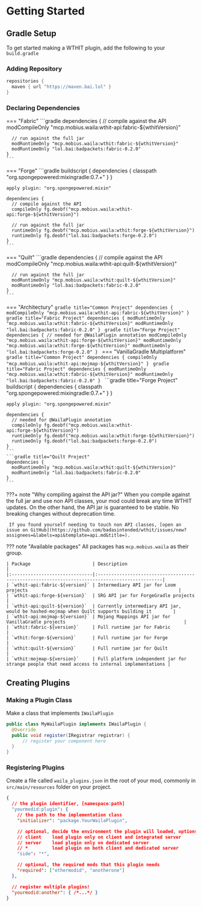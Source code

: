 # Getting Started

## Gradle Setup
To get started making a WTHIT plugin, add the following to your `build.gradle`

### Adding Repository
```groovy
repositories {
  maven { url "https://maven.bai.lol" }
}
```

### Declaring Dependencies
=== "Fabric"
    ```gradle
    dependencies {
      // compile against the API
      modCompileOnly "mcp.mobius.waila:wthit-api:fabric-${wthitVersion}"

      // run against the full jar
      modRuntimeOnly "mcp.mobius.waila:wthit:fabric-${wthitVersion}"
      modRuntimeOnly "lol.bai:badpackets:fabric-0.2.0"
    }
    ```
=== "Forge"
    ```gradle 
    buildscript {
      dependencies {
        classpath "org.spongepowered:mixingradle:0.7.+"
      }
    }

    apply plugin: "org.spongepowered.mixin"
    
    dependencies {
      // compile against the API
      compileOnly fg.deobf("mcp.mobius.waila:wthit-api:forge-${wthitVersion}")

      // run against the full jar
      runtimeOnly fg.deobf("mcp.mobius.waila:wthit:forge-${wthitVersion}")
      runtimeOnly fg.deobf("lol.bai:badpackets:forge-0.2.0")
    }
    ```
=== "Quilt"
    ```gradle
    dependencies {
      // compile against the API
      modCompileOnly "mcp.mobius.waila:wthit-api:quilt-${wthitVersion}"

      // run against the full jar
      modRuntimeOnly "mcp.mobius.waila:wthit:quilt-${wthitVersion}"
      modRuntimeOnly "lol.bai:badpackets:fabric-0.2.0"
    }
    ```
=== "Architectury"
    ```gradle title="Common Project"
    dependencies {
      modCompileOnly "mcp.mobius.waila:wthit-api:fabric-${wthitVersion}"
    }
    ```
    ```gradle title="Fabric Project"
    dependencies {
      modRuntimeOnly "mcp.mobius.waila:wthit:fabric-${wthitVersion}"
      modRuntimeOnly "lol.bai:badpackets:fabric-0.2.0"
    }
    ```
    ```gradle title="Forge Project"
    dependencies {
      // needed for @WailaPlugin annotation
      modCompileOnly "mcp.mobius.waila:wthit-api:forge-${wthitVersion}"
      modRuntimeOnly "mcp.mobius.waila:wthit:forge-${wthitVersion}"
      modRuntimeOnly "lol.bai:badpackets:forge-0.2.0"
    }
    ```
=== "VanillaGradle Multiplatform"
    ```gradle title="Common Project"
    dependencies {
      compileOnly "mcp.mobius.waila:wthit-api:mojmap-${wthitVersion}"
    }
    ```
    ```gradle title="Fabric Project"
    dependencies {
      modRuntimeOnly "mcp.mobius.waila:wthit:fabric-${wthitVersion}"
      modRuntimeOnly "lol.bai:badpackets:fabric-0.2.0"
    }
    ```
    ```gradle title="Forge Project"
    buildscript {
      dependencies {
        classpath "org.spongepowered:mixingradle:0.7.+"
      }
    }

    apply plugin: "org.spongepowered.mixin"
    
    dependencies {
      // needed for @WailaPlugin annotation
      compileOnly fg.deobf("mcp.mobius.waila:wthit-api:forge-${wthitVersion}")
      runtimeOnly fg.deobf("mcp.mobius.waila:wthit:forge-${wthitVersion}")
      runtimeOnly fg.deobf("lol.bai:badpackets:forge-0.2.0")
    }
    ```
    ```gradle title="Quilt Project"
    dependencies {
      modRuntimeOnly "mcp.mobius.waila:wthit:quilt-${wthitVersion}"
      modRuntimeOnly "lol.bai:badpackets:fabric-0.2.0"
    }
    ```

???+ note "Why compiling against the API jar?"
     When you compile against the full jar and use non API classes, your mod could break any time WTHIT updates.
     On the other hand, the API jar is guaranteed to be stable. No breaking changes without deprecation time.

     If you found yourself needing to touch non API classes, [open an issue on GitHub](https://github.com/badasintended/wthit/issues/new?assignees=&labels=api&template=api.md&title=).

??? note "Available packages"
    All packages has `mcp.mobius.waila` as their group.

    | Package                       | Description                                                                                   |
    |:------------------------------|:----------------------------------------------------------------------------------------------|
    | `wthit-api:fabric-${version}` | Intermediary API jar for Loom projects                                                        |
    | `wthit-api:forge-${version}`  | SRG API jar for ForgeGradle projects                                                          |
    | `wthit-api:quilt-${version}`  | Currently intermediary API jar, would be hashed-mojmap when Quilt supports building it        |
    | `wthit-api:mojmap-${version}` | Mojang Mappings API jar for VanillaGradle projects                                            |
    | `wthit:fabric-${version}`     | Full runtime jar for Fabric                                                                   |
    | `wthit:forge-${version}`      | Full runtime jar for Forge                                                                    |
    | `wthit:quilt-${version}`      | Full runtime jar for Quilt                                                                    |
    | `wthit:mojmap-${version}`     | Full platform independent jar for strange people that need access to internal implementations |
    

## Creating Plugins

### Making a Plugin Class
Make a class that implements `IWailaPlugin`
```java
public class MyWailaPlugin implements IWailaPlugin {
  @Override
  public void register(IRegistrar registrar) {
      // register your component here
  }
}
```


### Registering Plugins
Create a file called `waila_plugins.json` in the root of your mod, commonly in `src/main/resources` folder on your project.
```json
{
  // the plugin identifier, [namespace:path]
  "yourmodid:plugin": {
    // the path to the implementation class
    "initializer": "package.YourWailaPlugin",

    // optional, decide the environment the plugin will loaded, options:
    // client    load plugin only on client and integrated server
    // server    load plugin only on dedicated server
    // *         load plugin on both client and dedicated server
    "side": "*",

    // optional, the required mods that this plugin needs
    "required": ["othermodid", "anotherone"]
  },

  // register multiple plugins!
  "yourmodid:another": { /*...*/ }
}
```
